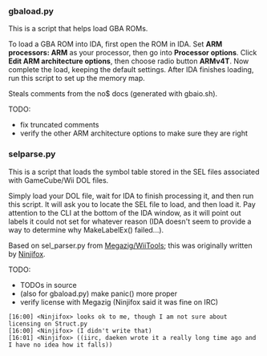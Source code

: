 ### gbaload.py

This is a script that helps load GBA ROMs.

To load a GBA ROM into IDA, first open the ROM in IDA. Set **ARM processors: ARM** as your processor, then go into **Processor options**. Click **Edit ARM architecture options**, then choose radio button **ARMv4T**. Now complete the load, keeping the default settings. After IDA finishes loading, run this script to set up the memory map.

Steals comments from the no$ docs (generated with gbaio.sh).

TODO:
* fix truncated comments
* verify the other ARM architecture options to make sure they are right

### selparse.py

This is a script that loads the symbol table stored in the SEL files associated with GameCube/Wii DOL files.

Simply load your DOL file, wait for IDA to finish processing it, and then run this script. It will ask you to locate the SEL file to load, and then load it. Pay attention to the CLI at the bottom of the IDA window, as it will point out labels it could not set for whatever reason (IDA doesn't seem to provide a way to determine why MakeLabelEx() failed...).

Based on sel_parser.py from [Megazig/WiiTools](https://github.com/Megazig/WiiTools/tree/master/PythonTools); this was originally written by [Ninjifox](https://github.com/Ninjifox).

TODO:
* TODOs in source
* (also for gbaload.py) make panic() more proper
* verify license with Megazig (Ninjifox said it was fine on IRC)
```
[16:00] <Ninjifox> looks ok to me, though I am not sure about licensing on Struct.py
[16:00] <Ninjifox> (I didn't write that)
[16:01] <Ninjifox> ((iirc, daeken wrote it a really long time ago and I have no idea how it falls))
```
